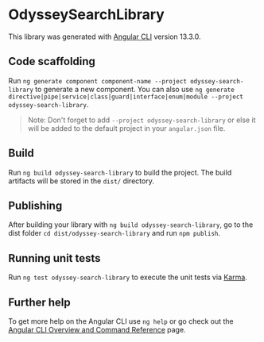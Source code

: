 # OdysseySearchLibrary

This library was generated with [Angular CLI](https://github.com/angular/angular-cli) version 13.3.0.

## Code scaffolding

Run `ng generate component component-name --project odyssey-search-library` to generate a new component. You can also use `ng generate directive|pipe|service|class|guard|interface|enum|module --project odyssey-search-library`.
> Note: Don't forget to add `--project odyssey-search-library` or else it will be added to the default project in your `angular.json` file. 

## Build

Run `ng build odyssey-search-library` to build the project. The build artifacts will be stored in the `dist/` directory.

## Publishing

After building your library with `ng build odyssey-search-library`, go to the dist folder `cd dist/odyssey-search-library` and run `npm publish`.

## Running unit tests

Run `ng test odyssey-search-library` to execute the unit tests via [Karma](https://karma-runner.github.io).

## Further help

To get more help on the Angular CLI use `ng help` or go check out the [Angular CLI Overview and Command Reference](https://angular.io/cli) page.
